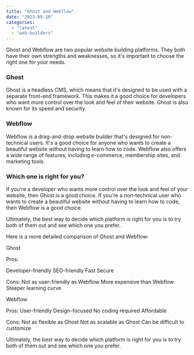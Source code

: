 ```yaml
---
title: "Ghost and Webflow"
date: "2023-05-10"
categories: 
  - "latest"
  - "web-builders"
---
```


Ghost and Webflow are two popular website building platforms. They both have their own strengths and weaknesses, so it's important to choose the right one for your needs.

### Ghost

Ghost is a headless CMS, which means that it's designed to be used with a separate front-end framework. This makes it a good choice for developers who want more control over the look and feel of their website. Ghost is also known for its speed and security.

### Webflow

Webflow is a drag-and-drop website builder that's designed for non-technical users. It's a good choice for anyone who wants to create a beautiful website without having to learn how to code. Webflow also offers a wide range of features, including e-commerce, membership sites, and marketing tools.

### Which one is right for you?

If you're a developer who wants more control over the look and feel of your website, then Ghost is a good choice. If you're a non-technical user who wants to create a beautiful website without having to learn how to code, then Webflow is a good choice.

Ultimately, the best way to decide which platform is right for you is to try both of them out and see which one you prefer.

Here is a more detailed comparison of Ghost and Webflow:

Ghost

Pros:

Developer-friendly SEO-friendly Fast Secure

Cons: Not as user-friendly as Webflow More expensive than Webflow Steeper learning curve

Webflow

Pros: User-friendly Design-focused No coding required Affordable

Cons: Not as flexible as Ghost Not as scalable as Ghost Can be difficult to customize

Ultimately, the best way to decide which platform is right for you is to try both of them out and see which one you prefer.
